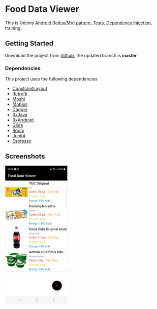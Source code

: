 # Food Data Viewer

This is Udemy [Android Redux/MVI pattern. Tests. Dependency Injection.](https://www.udemy.com/course/android-mvi-pattern-tests-dependency-injection/)  training.

## Getting Started

Download the project from [Github](https://github.com/Maniak-pl/FoodDataViewer), the updated branch is **master**

### Dependencies

This project uses the following dependencies

- [ConstraintLayout](https://developer.android.com/training/constraint-layout)
- [Retrofit](https://square.github.io/retrofit/)
- [Moshi](https://github.com/square/moshi)
- [Mobius](https://github.com/spotify/mobius)
- [Dagger](https://developer.android.com/training/dependency-injection/dagger-android)
- [RxJava](https://github.com/ReactiveX/RxJava)
- [RxAndroid](https://github.com/ReactiveX/RxAndroid)
- [Glide](https://github.com/bumptech/glide)
- [Room](https://developer.android.com/training/data-storage/room)
- [Junit4](https://github.com/junit-team/junit4)
- [Espresso](https://developer.android.com/training/testing/espresso)

## Screenshots

<img src="screen/screen_1.png" alt="Screenshot 1" width="40%" /> 